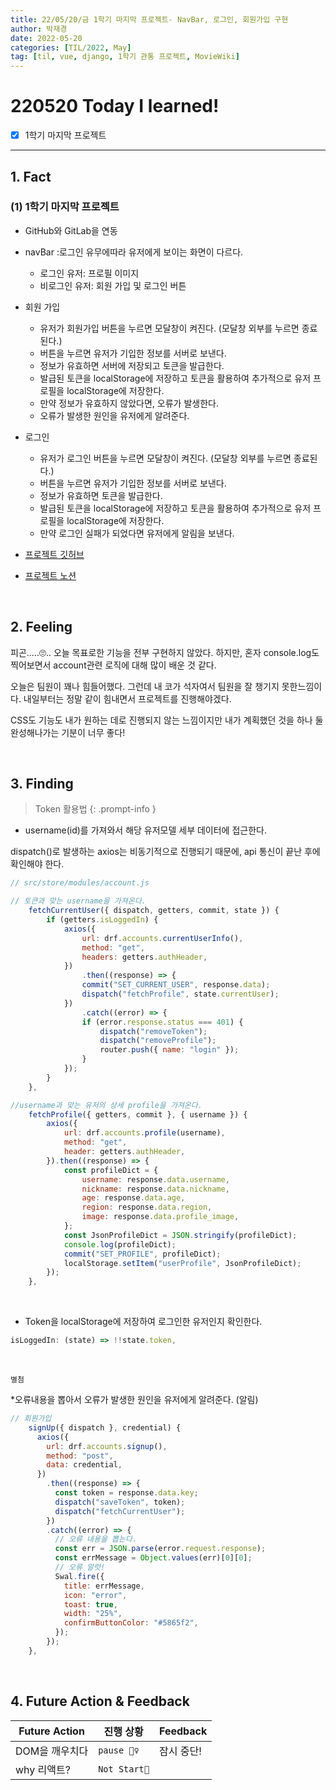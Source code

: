 ```yaml
---
title: 22/05/20/금 1학기 마지막 프로젝트- NavBar, 로그인, 회원가입 구현
author: 박재경
date: 2022-05-20
categories: [TIL/2022, May]
tag: [til, vue, django, 1학기 관통 프로젝트, MovieWiki]
---
```


# 220520 Today I learned!

- [x] 1학기 마지막 프로젝트

---

## 1. Fact 

### (1) 1학기 마지막 프로젝트

- GitHub와 GitLab을 연동
- navBar :로그인 유무에따라 유저에게 보이는 화면이 다르다.  
  - 로그인 유저: 프로필 이미지 
  - 비로그인 유저: 회원 가입 및 로그인 버튼 

- 회원 가입
  - 유저가 회원가입 버튼을 누르면 모달창이 켜진다. (모달창 외부를 누르면 종료된다.) 
  - 버튼을 누르면 유저가 기입한 정보를 서버로 보낸다.  
  - 정보가 유효하면 서버에 저장되고 토큰을 발급한다. 
  -  발급된 토큰을 localStorage에 저장하고 토큰을 활용하여 추가적으로 유저 프로필을 localStorage에 저장한다.  
  - 만약 정보가 유효하지 않았다면, 오류가 발생한다.  
  - 오류가 발생한 원인을 유저에게 알려준다. 

- 로그인
  - 유저가 로그인 버튼을 누르면 모달창이 켜진다. (모달창 외부를 누르면 종료된다.) 
  - 버튼을 누르면 유저가 기입한 정보를 서버로 보낸다. 
  -  정보가 유효하면 토큰을 발급한다.  
  - 발급된 토큰을 localStorage에 저장하고 토큰을 활용하여 추가적으로 유저 프로필을 localStorage에 저장한다. 
  - 만약 로그인 실패가 되었다면 유저에게 알림을 보낸다. 

- [프로젝트 깃허브](https://github.com/JaeKP/MovieWiki)
- [프로젝트 노션](https://evanescent-tuba-146.notion.site/d71f0e701e314d7abfcf72ede38fe8b6)

<br>

## 2. Feeling

피곤.....🙄.. 오늘 목표로한 기능을 전부 구현하지 않았다. 하지만, 혼자 console.log도 찍어보면서 account관련 로직에 대해 많이 배운 것 같다. 

오늘은 팀원이 꽤나 힘들어했다. 그런데 내 코가 석자여서 팀원을 잘 챙기지 못한느낌이다. 내일부터는 정말 같이 힘내면서 프로젝트를 진행해야겠다. 

CSS도 기능도 내가 원하는 데로 진행되지 않는 느낌이지만 내가 계획했던 것을 하나 둘 완성해나가는 기분이 너무 좋다!  

<br>

## 3. Finding 

> Token 활용법
{: .prompt-info }

- username(id)를 가져와서 해당 유저모델 세부 데이터에 접근한다. 

dispatch()로 발생하는 axios는 비동기적으로 진행되기 때문에, api 통신이 끝난 후에 확인해야 한다. 

```javascript
// src/store/modules/account.js 

// 토큰과 맞는 username을 가져온다. 
    fetchCurrentUser({ dispatch, getters, commit, state }) {
        if (getters.isLoggedIn) {
            axios({
                url: drf.accounts.currentUserInfo(),
                method: "get",
                headers: getters.authHeader,
            })
                .then((response) => {
                commit("SET_CURRENT_USER", response.data);
                dispatch("fetchProfile", state.currentUser);
            })
                .catch((error) => {
                if (error.response.status === 401) {
                    dispatch("removeToken");
                    dispatch("removeProfile");
                    router.push({ name: "login" });
                }
            });
        }
    },

//username과 맞는 유저의 상세 profile을 가져온다. 
    fetchProfile({ getters, commit }, { username }) {
        axios({
            url: drf.accounts.profile(username),
            method: "get",
            header: getters.authHeader,
        }).then((response) => {
            const profileDict = {
                username: response.data.username,
                nickname: response.data.nickname,
                age: response.data.age,
                region: response.data.region,
                image: response.data.profile_image,
            };
            const JsonProfileDict = JSON.stringify(profileDict);
            console.log(profileDict);
            commit("SET_PROFILE", profileDict);
            localStorage.setItem("userProfile", JsonProfileDict);
        });
    },
```

<br>

- Token을 localStorage에 저장하여 로그인한 유저인지 확인한다. 

```javascript
isLoggedIn: (state) => !!state.token,
```

<br>

`별첨`

*오류내용을 뽑아서 오류가 발생한 원인을 유저에게 알려준다. (알림)

```javascript
// 회원가입
    signUp({ dispatch }, credential) {
      axios({
        url: drf.accounts.signup(),
        method: "post",
        data: credential,
      })
        .then((response) => {
          const token = response.data.key;
          dispatch("saveToken", token);
          dispatch("fetchCurrentUser");
        })
        .catch((error) => {
          // 오류 내용을 뽑는다.
          const err = JSON.parse(error.request.response);
          const errMessage = Object.values(err)[0][0];
          // 오류 알럿!
          Swal.fire({
            title: errMessage,
            icon: "error",
            toast: true,
            width: "25%",
            confirmButtonColor: "#5865f2",
          });
        });
    },
```

<br>

## 4. Future Action & Feedback

| Future Action  | 진행 상황    | Feedback   |
| -------------- | ------------ | ---------- |
| DOM을 깨우치다 | `pause 🤦‍♀️`   | 잠시 중단! |
| why 리액트?    | `Not Start🌙` |            |

<br>
